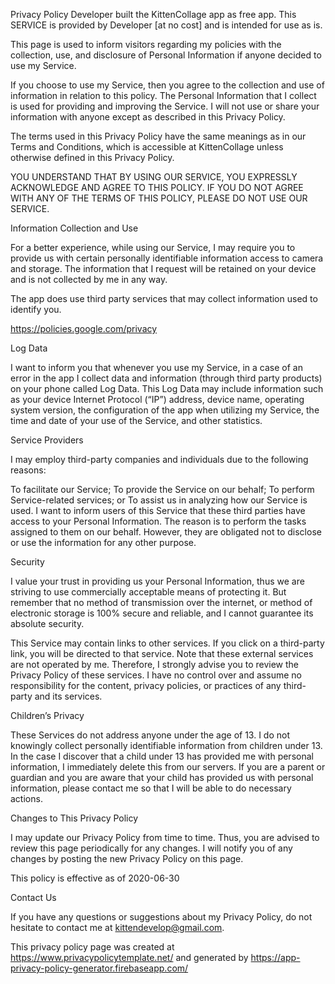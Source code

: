 Privacy Policy Developer built the KittenCollage app as free app. This SERVICE is provided by Developer [at no cost] and is intended for use as is.

This page is used to inform visitors regarding my policies with the collection, use, and disclosure of Personal Information if anyone decided to use my Service.

If you choose to use my Service, then you agree to the collection and use of information in relation to this policy. The Personal Information that I collect is used for providing and improving the Service. I will not use or share your information with anyone except as described in this Privacy Policy.

The terms used in this Privacy Policy have the same meanings as in our Terms and Conditions, which is accessible at KittenCollage unless otherwise defined in this Privacy Policy.

YOU UNDERSTAND THAT BY USING OUR SERVICE, YOU EXPRESSLY ACKNOWLEDGE AND AGREE TO THIS POLICY. IF YOU DO NOT AGREE WITH ANY OF THE TERMS OF THIS POLICY, PLEASE DO NOT USE OUR SERVICE.

Information Collection and Use

For a better experience, while using our Service, I may require you to provide us with certain personally identifiable information access to camera and storage. The information that I request will be retained on your device and is not collected by me in any way.

The app does use third party services that may collect information used to identify you.

https://policies.google.com/privacy

Log Data

I want to inform you that whenever you use my Service, in a case of an error in the app I collect data and information (through third party products) on your phone called Log Data. This Log Data may include information such as your device Internet Protocol (“IP”) address, device name, operating system version, the configuration of the app when utilizing my Service, the time and date of your use of the Service, and other statistics.

Service Providers

I may employ third-party companies and individuals due to the following reasons:

To facilitate our Service; To provide the Service on our behalf; To perform Service-related services; or To assist us in analyzing how our Service is used. I want to inform users of this Service that these third parties have access to your Personal Information. The reason is to perform the tasks assigned to them on our behalf. However, they are obligated not to disclose or use the information for any other purpose.

Security

I value your trust in providing us your Personal Information, thus we are striving to use commercially acceptable means of protecting it. But remember that no method of transmission over the internet, or method of electronic storage is 100% secure and reliable, and I cannot guarantee its absolute security.

This Service may contain links to other services. If you click on a third-party link, you will be directed to that service. Note that these external services are not operated by me. Therefore, I strongly advise you to review the Privacy Policy of these services. I have no control over and assume no responsibility for the content, privacy policies, or practices of any third-party and its services.

Children’s Privacy

These Services do not address anyone under the age of 13. I do not knowingly collect personally identifiable information from children under 13. In the case I discover that a child under 13 has provided me with personal information, I immediately delete this from our servers. If you are a parent or guardian and you are aware that your child has provided us with personal information, please contact me so that I will be able to do necessary actions.

Changes to This Privacy Policy

I may update our Privacy Policy from time to time. Thus, you are advised to review this page periodically for any changes. I will notify you of any changes by posting the new Privacy Policy on this page.

This policy is effective as of 2020-06-30

Contact Us

If you have any questions or suggestions about my Privacy Policy, do not hesitate to contact me at kittendevelop@gmail.com.

This privacy policy page was created at https://www.privacypolicytemplate.net/ and generated by https://app-privacy-policy-generator.firebaseapp.com/

